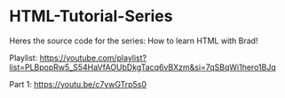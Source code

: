 # HTML-Tutorial-Series
Heres the source code for the series: How to learn HTML with Brad!

Playlist: https://youtube.com/playlist?list=PLBpopRw5_S54HaVfAOUbDkgTacq6vBXzm&si=7qSBqWi1hero1BJq

Part 1: https://youtu.be/c7ywGTrp5s0
